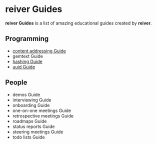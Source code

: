 # reiver Guides

**reiver Guides** is a list of amazing educational guides created by **reiver**.

## Programming

* [content addressing Guide](http://github.com/reiver/guide-content-addressing)
* gemtext Guide
* [hashing Guide](https://github.com/reiver/guide-hashing)
* [uuid Guide](https://github.com/reiver/guide-uuid)


## People

* demos Guide
* interviewing Guide
* onboarding Guide
* one-on-one meetings Guide
* retrospective meetings Guide
* roadmaps Guide
* status reports Guide
* steering meetings Guide
* todo lists Guide

